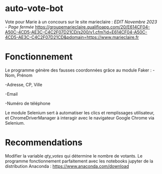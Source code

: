 # auto-vote-bot
Vote pour Marie à un concours sur le site marieclaire : _EDIT Novembre 2023 - Page fermée_
https://groupemarieclaire.qualifioapp.com/20/E614CF04-A50C-4CD5-AE3C-C4C2F07D21CD/s200/v1.cfm?id=E614CF04-A50C-4CD5-AE3C-C4C2F07D21CD&pdomain=https://www.marieclaire.fr

# Fonctionnement
Le programme génère des fausses coordonnées grâce au module Faker :
  -Nom, Prénom
  
  -Adresse, CP, Ville
  
  -Email
  
  -Numéro de téléphone

Le module Selenium sert à automatiser les clics et remplissages utilisateur, et ChromeDriverManager à interagir avec le navigateur Google Chrome via Selenium.

# Recommendations

Modifier la variable _qty_votes_ qui détermine le nombre de votants.
Le programme fonctionnement parfaitement avec les notebooks jupyter de la distribution Anaconda : https://www.anaconda.com/download





